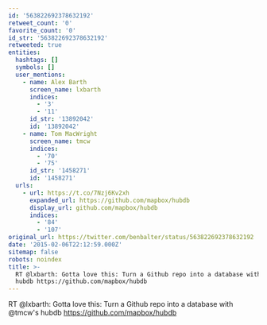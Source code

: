 ```yaml
---
id: '563822692378632192'
retweet_count: '0'
favorite_count: '0'
id_str: '563822692378632192'
retweeted: true
entities:
  hashtags: []
  symbols: []
  user_mentions:
    - name: Alex Barth
      screen_name: lxbarth
      indices:
        - '3'
        - '11'
      id_str: '13892042'
      id: '13892042'
    - name: Tom MacWright
      screen_name: tmcw
      indices:
        - '70'
        - '75'
      id_str: '1458271'
      id: '1458271'
  urls:
    - url: https://t.co/7Nzj6Kv2xh
      expanded_url: https://github.com/mapbox/hubdb
      display_url: github.com/mapbox/hubdb
      indices:
        - '84'
        - '107'
original_url: https://twitter.com/benbalter/status/563822692378632192
date: '2015-02-06T22:12:59.000Z'
sitemap: false
robots: noindex
title: >-
  RT @lxbarth: Gotta love this: Turn a Github repo into a database with @tmcw's
  hubdb https://github.com/mapbox/hubdb
---
```


RT @lxbarth: Gotta love this: Turn a Github repo into a database with @tmcw's hubdb https://github.com/mapbox/hubdb